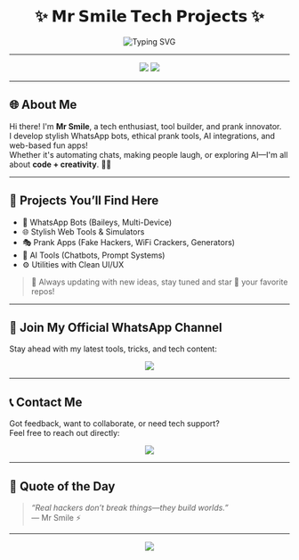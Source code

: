 <!-- README by Mr Smile - Stylish Edition -->

<h1 align="center">✨ 𝗠𝗿 𝗦𝗺𝗶𝗹𝗲 𝗧𝗲𝗰𝗵 𝗣𝗿𝗼𝗷𝗲𝗰𝘁𝘀 ✨</h1>

<p align="center">
  <img src="https://readme-typing-svg.demolab.com?font=Fira+Code&size=25&pause=1000&color=F700FF&center=true&vCenter=true&width=440&lines=Creating+Smart+Tools+with+Style;Welcome+to+Mr+Smile's+World+🚀" alt="Typing SVG" />
</p>

---

<p align="center">
  <img src="https://img.shields.io/badge/𝗠𝗮𝗱𝗲%20𝗪𝗶𝘁𝗵-❤️%20+%20𝗖𝗼𝗱𝗲-blueviolet?style=for-the-badge">
  <img src="https://img.shields.io/github/followers/MrSmileTech?style=for-the-badge&label=Follow+Me">
</p>

---

## 🌐 About Me

Hi there! I'm **Mr Smile**, a tech enthusiast, tool builder, and prank innovator.  
I develop stylish WhatsApp bots, ethical prank tools, AI integrations, and web-based fun apps!  
Whether it's automating chats, making people laugh, or exploring AI—I'm all about **code + creativity**. 🧠💡

---

## 🧩 Projects You’ll Find Here

- 🤖 WhatsApp Bots (Baileys, Multi-Device)
- 🌐 Stylish Web Tools & Simulators
- 🎭 Prank Apps (Fake Hackers, WiFi Crackers, Generators)
- 🧠 AI Tools (Chatbots, Prompt Systems)
- ⚙️ Utilities with Clean UI/UX
  
> 💬 Always updating with new ideas, stay tuned and star 🌟 your favorite repos!

---

## 📲 Join My Official WhatsApp Channel

Stay ahead with my latest tools, tricks, and tech content:

<p align="center">
  <a href="https://whatsapp.com/channel/0029VaesBAXJJhzefVszDu3h">
    <img src="https://img.shields.io/badge/📢%20Join%20Mr%20Smile%20Channel-green?style=for-the-badge&logo=whatsapp" />
  </a>
</p>

---

## 📞 Contact Me

Got feedback, want to collaborate, or need tech support?  
Feel free to reach out directly:

<p align="center">
  <a href="https://wa.me/254107065646">
    <img src="https://img.shields.io/badge/💬%20Chat%20on%20WhatsApp-25D366?style=for-the-badge&logo=whatsapp&logoColor=white" />
  </a>
</p>

---

## 🧠 Quote of the Day

> _“Real hackers don’t break things—they build worlds.”_  
> — Mr Smile ⚡

---

<p align="center">
  <img src="https://capsule-render.vercel.app/api?type=waving&color=0:F700FF,100:00FFCC&height=120&section=footer&text=Thank%20You%20For%20Visiting!&fontSize=20&fontColor=ffffff" />
</p>
